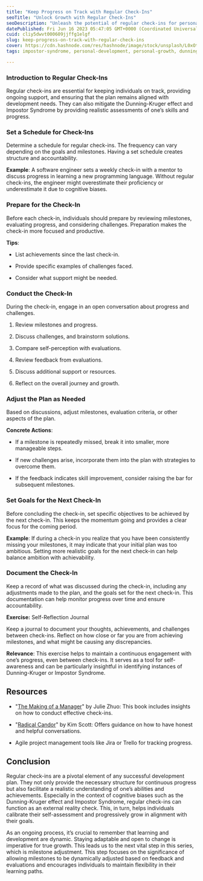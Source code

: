 ```yaml
---
title: "Keep Progress on Track with Regular Check-Ins"
seoTitle: "Unlock Growth with Regular Check-Ins"
seoDescription: "Unleash the potential of regular check-ins for personal growth and combating cognitive biases. Tips, exercises, and resources included."
datePublished: Fri Jun 16 2023 05:47:05 GMT+0000 (Coordinated Universal Time)
cuid: cliy5dwvt000609jjffg1elgf
slug: keep-progress-on-track-with-regular-check-ins
cover: https://cdn.hashnode.com/res/hashnode/image/stock/unsplash/L0xOtAnv94Y/upload/391a2ebc797f181af9017a5b497550ae.jpeg
tags: impostor-syndrome, personal-development, personal-growth, dunning-kruger-effect, checkin

---
```


### **Introduction to Regular Check-Ins**

Regular check-ins are essential for keeping individuals on track, providing ongoing support, and ensuring that the plan remains aligned with development needs. They can also mitigate the Dunning-Kruger effect and Impostor Syndrome by providing realistic assessments of one’s skills and progress.

### **Set a Schedule for Check-Ins**

Determine a schedule for regular check-ins. The frequency can vary depending on the goals and milestones. Having a set schedule creates structure and accountability.

**Example**: A software engineer sets a weekly check-in with a mentor to discuss progress in learning a new programming language. Without regular check-ins, the engineer might overestimate their proficiency or underestimate it due to cognitive biases.

### **Prepare for the Check-In**

Before each check-in, individuals should prepare by reviewing milestones, evaluating progress, and considering challenges. Preparation makes the check-in more focused and productive.

**Tips**:

* List achievements since the last check-in.
    
* Provide specific examples of challenges faced.
    
* Consider what support might be needed.
    

### **Conduct the Check-In**

During the check-in, engage in an open conversation about progress and challenges.

1. Review milestones and progress.
    
2. Discuss challenges, and brainstorm solutions.
    
3. Compare self-perception with evaluations.
    
4. Review feedback from evaluations.
    
5. Discuss additional support or resources.
    
6. Reflect on the overall journey and growth.
    

### **Adjust the Plan as Needed**

Based on discussions, adjust milestones, evaluation criteria, or other aspects of the plan.

**Concrete Actions**:

* If a milestone is repeatedly missed, break it into smaller, more manageable steps.
    
* If new challenges arise, incorporate them into the plan with strategies to overcome them.
    
* If the feedback indicates skill improvement, consider raising the bar for subsequent milestones.
    

### **Set Goals for the Next Check-In**

Before concluding the check-in, set specific objectives to be achieved by the next check-in. This keeps the momentum going and provides a clear focus for the coming period.

**Example**: If during a check-in you realize that you have been consistently missing your milestones, it may indicate that your initial plan was too ambitious. Setting more realistic goals for the next check-in can help balance ambition with achievability.

### **Document the Check-In**

Keep a record of what was discussed during the check-in, including any adjustments made to the plan, and the goals set for the next check-in. This documentation can help monitor progress over time and ensure accountability.

**Exercise:** Self-Reflection Journal

Keep a journal to document your thoughts, achievements, and challenges between check-ins. Reflect on how close or far you are from achieving milestones, and what might be causing any discrepancies.

**Relevance**: This exercise helps to maintain a continuous engagement with one’s progress, even between check-ins. It serves as a tool for self-awareness and can be particularly insightful in identifying instances of Dunning-Kruger or Impostor Syndrome.

## **Resources**

* "[The Making of a Manager](https://www.amazon.com/Making-Manager-What-Everyone-Looks/dp/0735219567)" by Julie Zhuo: This book includes insights on how to conduct effective check-ins.
    
* "[Radical Candor](https://www.amazon.com/Radical-Candor-Revised-Kick-Ass-Humanity/dp/1250235375)" by Kim Scott: Offers guidance on how to have honest and helpful conversations.
    
* Agile project management tools like Jira or Trello for tracking progress.
    

## **Conclusion**

Regular check-ins are a pivotal element of any successful development plan. They not only provide the necessary structure for continuous progress but also facilitate a realistic understanding of one’s abilities and achievements. Especially in the context of cognitive biases such as the Dunning-Kruger effect and Impostor Syndrome, regular check-ins can function as an external reality check. This, in turn, helps individuals calibrate their self-assessment and progressively grow in alignment with their goals.

As an ongoing process, it’s crucial to remember that learning and development are dynamic. Staying adaptable and open to change is imperative for true growth. This leads us to the next vital step in this series, which is milestone adjustment. This step focuses on the significance of allowing milestones to be dynamically adjusted based on feedback and evaluations and encourages individuals to maintain flexibility in their learning paths.